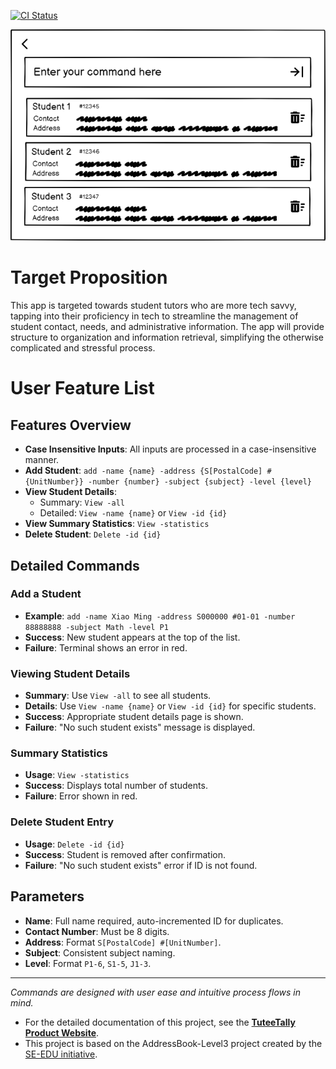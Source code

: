 [![CI Status](https://github.com/se-edu/addressbook-level3/workflows/Java%20CI/badge.svg)](https://github.com/se-edu/addressbook-level3/actions)

![Ui](docs/images/Ui.png)

# Target Proposition
This app is targeted towards student tutors who are more tech savvy, tapping into their proficiency in tech to streamline the management of student contact, needs, and administrative information. The app will provide structure to organization and information retrieval, simplifying the otherwise complicated and stressful process.

# User Feature List

## Features Overview
- **Case Insensitive Inputs**: All inputs are processed in a case-insensitive manner.
- **Add Student**: `add -name {name} -address {S[PostalCode] #{UnitNumber}} -number {number} -subject {subject} -level {level}`
- **View Student Details**:
  - Summary: `View -all`
  - Detailed: `View -name {name}` or `View -id {id}`
- **View Summary Statistics**: `View -statistics`
- **Delete Student**: `Delete -id {id}`

## Detailed Commands
### Add a Student
- **Example**: `add -name Xiao Ming -address S000000 #01-01 -number 88888888 -subject Math -level P1`
- **Success**: New student appears at the top of the list.
- **Failure**: Terminal shows an error in red.

### Viewing Student Details
- **Summary**: Use `View -all` to see all students.
- **Details**: Use `View -name {name}` or `View -id {id}` for specific students.
- **Success**: Appropriate student details page is shown.
- **Failure**: "No such student exists" message is displayed.

### Summary Statistics
- **Usage**: `View -statistics`
- **Success**: Displays total number of students.
- **Failure**: Error shown in red.

### Delete Student Entry
- **Usage**: `Delete -id {id}`
- **Success**: Student is removed after confirmation.
- **Failure**: "No such student exists" error if ID is not found.

## Parameters
- **Name**: Full name required, auto-incremented ID for duplicates.
- **Contact Number**: Must be 8 digits.
- **Address**: Format `S[PostalCode] #[UnitNumber]`.
- **Subject**: Consistent subject naming.
- **Level**: Format `P1-6`, `S1-5`, `J1-3`.

---

_Commands are designed with user ease and intuitive process flows in mind._

* For the detailed documentation of this project, see the **[TuteeTally Product Website](https://ay2324s2-cs2103t-f10-1.github.io/tp/)**.
* This project is based on the AddressBook-Level3 project created by the [SE-EDU initiative](https://se-education.org).

